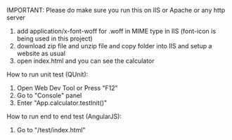 IMPORTANT: Please do make sure you run this on IIS or Apache or any http server

1. add application/x-font-woff for .woff in MIME type in IIS (font-icon is being used in this project)
2. download zip file and unzip file and copy folder into IIS and setup a website as usual
3. open index.html and you can see the calculator

How to run unit test (QUnit):
1. Open Web Dev Tool or Press "F12"
2. Go to "Console" panel
3. Enter "App.calculator.testInit()"

How to run end to end test (AngularJS):
1. Go to "/test/index.html"
